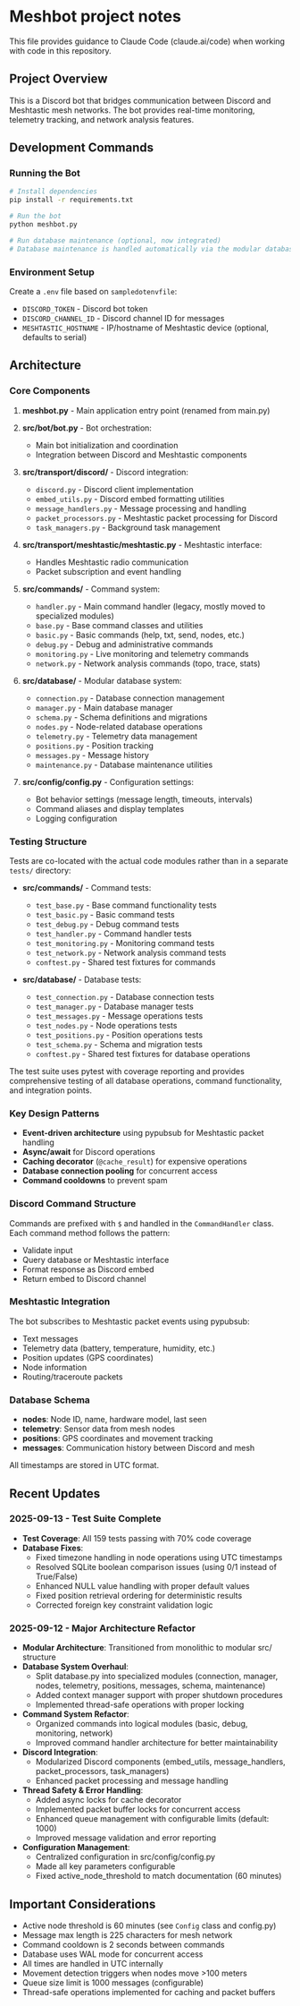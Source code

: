 # Meshbot project notes

This file provides guidance to Claude Code (claude.ai/code) when working with code in this repository.

## Project Overview

This is a Discord bot that bridges communication between Discord and Meshtastic mesh networks. The bot provides real-time monitoring, telemetry tracking, and network analysis features.

## Development Commands

### Running the Bot
```bash
# Install dependencies
pip install -r requirements.txt

# Run the bot
python meshbot.py

# Run database maintenance (optional, now integrated)
# Database maintenance is handled automatically via the modular database system
```

### Environment Setup
Create a `.env` file based on `sampledotenvfile`:
- `DISCORD_TOKEN` - Discord bot token
- `DISCORD_CHANNEL_ID` - Discord channel ID for messages
- `MESHTASTIC_HOSTNAME` - IP/hostname of Meshtastic device (optional, defaults to serial)

## Architecture

### Core Components

1. **meshbot.py** - Main application entry point (renamed from main.py)

2. **src/bot/bot.py** - Bot orchestration:
   - Main bot initialization and coordination
   - Integration between Discord and Meshtastic components

3. **src/transport/discord/** - Discord integration:
   - `discord.py` - Discord client implementation
   - `embed_utils.py` - Discord embed formatting utilities
   - `message_handlers.py` - Message processing and handling
   - `packet_processors.py` - Meshtastic packet processing for Discord
   - `task_managers.py` - Background task management

4. **src/transport/meshtastic/meshtastic.py** - Meshtastic interface:
   - Handles Meshtastic radio communication
   - Packet subscription and event handling

5. **src/commands/** - Command system:
   - `handler.py` - Main command handler (legacy, mostly moved to specialized modules)
   - `base.py` - Base command classes and utilities
   - `basic.py` - Basic commands (help, txt, send, nodes, etc.)
   - `debug.py` - Debug and administrative commands
   - `monitoring.py` - Live monitoring and telemetry commands
   - `network.py` - Network analysis commands (topo, trace, stats)

6. **src/database/** - Modular database system:
   - `connection.py` - Database connection management
   - `manager.py` - Main database manager
   - `schema.py` - Schema definitions and migrations
   - `nodes.py` - Node-related database operations
   - `telemetry.py` - Telemetry data management
   - `positions.py` - Position tracking
   - `messages.py` - Message history
   - `maintenance.py` - Database maintenance utilities

7. **src/config/config.py** - Configuration settings:
   - Bot behavior settings (message length, timeouts, intervals)
   - Command aliases and display templates
   - Logging configuration

### Testing Structure

Tests are co-located with the actual code modules rather than in a separate `tests/` directory:

- **src/commands/** - Command tests:
  - `test_base.py` - Base command functionality tests
  - `test_basic.py` - Basic command tests
  - `test_debug.py` - Debug command tests
  - `test_handler.py` - Command handler tests
  - `test_monitoring.py` - Monitoring command tests
  - `test_network.py` - Network analysis command tests
  - `conftest.py` - Shared test fixtures for commands

- **src/database/** - Database tests:
  - `test_connection.py` - Database connection tests
  - `test_manager.py` - Database manager tests
  - `test_messages.py` - Message operations tests
  - `test_nodes.py` - Node operations tests
  - `test_positions.py` - Position operations tests
  - `test_schema.py` - Schema and migration tests
  - `conftest.py` - Shared test fixtures for database operations

The test suite uses pytest with coverage reporting and provides comprehensive testing of all database operations, command functionality, and integration points.

### Key Design Patterns

- **Event-driven architecture** using pypubsub for Meshtastic packet handling
- **Async/await** for Discord operations
- **Caching decorator** (`@cache_result`) for expensive operations
- **Database connection pooling** for concurrent access
- **Command cooldowns** to prevent spam

### Discord Command Structure

Commands are prefixed with `$` and handled in the `CommandHandler` class. Each command method follows the pattern:
- Validate input
- Query database or Meshtastic interface
- Format response as Discord embed
- Return embed to Discord channel

### Meshtastic Integration

The bot subscribes to Meshtastic packet events using pypubsub:
- Text messages
- Telemetry data (battery, temperature, humidity, etc.)
- Position updates (GPS coordinates)
- Node information
- Routing/traceroute packets

### Database Schema

- **nodes**: Node ID, name, hardware model, last seen
- **telemetry**: Sensor data from mesh nodes
- **positions**: GPS coordinates and movement tracking
- **messages**: Communication history between Discord and mesh

All timestamps are stored in UTC format.

## Recent Updates

### 2025-09-13 - Test Suite Complete
- **Test Coverage**: All 159 tests passing with 70% code coverage
- **Database Fixes**:
  - Fixed timezone handling in node operations using UTC timestamps
  - Resolved SQLite boolean comparison issues (using 0/1 instead of True/False)
  - Enhanced NULL value handling with proper default values
  - Fixed position retrieval ordering for deterministic results
  - Corrected foreign key constraint validation logic

### 2025-09-12 - Major Architecture Refactor
- **Modular Architecture**: Transitioned from monolithic to modular src/ structure
- **Database System Overhaul**:
  - Split database.py into specialized modules (connection, manager, nodes, telemetry, positions, messages, schema, maintenance)
  - Added context manager support with proper shutdown procedures
  - Implemented thread-safe operations with proper locking
- **Command System Refactor**:
  - Organized commands into logical modules (basic, debug, monitoring, network)
  - Improved command handler architecture for better maintainability
- **Discord Integration**:
  - Modularized Discord components (embed_utils, message_handlers, packet_processors, task_managers)
  - Enhanced packet processing and message handling
- **Thread Safety & Error Handling**:
  - Added async locks for cache decorator
  - Implemented packet buffer locks for concurrent access
  - Enhanced queue management with configurable limits (default: 1000)
  - Improved message validation and error reporting
- **Configuration Management**:
  - Centralized configuration in src/config/config.py
  - Made all key parameters configurable
  - Fixed active_node_threshold to match documentation (60 minutes)

## Important Considerations

- Active node threshold is 60 minutes (see `Config` class and config.py)
- Message max length is 225 characters for mesh network
- Command cooldown is 2 seconds between commands
- Database uses WAL mode for concurrent access
- All times are handled in UTC internally
- Movement detection triggers when nodes move >100 meters
- Queue size limit is 1000 messages (configurable)
- Thread-safe operations implemented for caching and packet buffers
